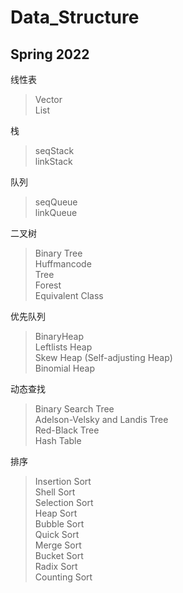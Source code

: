 # Data_Structure

## Spring 2022

线性表
>Vector  
List

栈
>seqStack  
linkStack

队列
>seqQueue  
linkQueue

二叉树
>Binary Tree  
Huffmancode  
Tree  
Forest  
Equivalent Class  

优先队列
>BinaryHeap  
Leftlists Heap  
Skew Heap (Self-adjusting Heap)  
Binomial Heap

动态查找
>Binary Search Tree  
Adelson-Velsky and Landis Tree  
Red-Black Tree  
Hash Table  

排序
>Insertion Sort  
Shell Sort  
Selection Sort  
Heap Sort  
Bubble Sort  
Quick Sort  
Merge Sort  
Bucket Sort  
Radix Sort  
Counting Sort  
